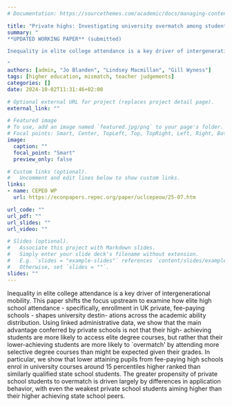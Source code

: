```yaml
---
# Documentation: https://sourcethemes.com/academic/docs/managing-content/

title: "Private highs: Investigating university overmatch among students from elite schools"
summary: "
**UPDATED WORKING PAPER** (submitted)

Inequality in elite college attendance is a key driver of intergenerational mobility. This paper shifts the focus upstream to examine how elite high school attendance - specifically, enrollment in UK private, fee-paying schools - shapes university destin- ations across the academic ability distribution. Using linked administrative data, we show that the main advantage conferred by private schools is not that their high- achieving students are more likely to access elite degree courses, but rather that their lower-achieving students are more likely to `overmatch' by attending more selective degree courses than might be expected given their grades. In particular, we show that lower attaining pupils from fee-paying high schools enrol in university courses around 15 percentiles higher ranked than similarly qualified state school students. The greater propensity of private school students to overmatch is driven largely by differences in application behavior, with even the weakest private school students aiming higher than their higher achieving state school peers. 

"
authors: [admin, "Jo Blanden", "Lindsey Macmillan", "Gill Wyness"]
tags: [higher education, mismatch, teacher judgements]
categories: []
date: 2024-10-02T11:31:46+02:00

# Optional external URL for project (replaces project detail page).
external_link: ""

# Featured image
# To use, add an image named `featured.jpg/png` to your page's folder.
# Focal points: Smart, Center, TopLeft, Top, TopRight, Left, Right, BottomLeft, Bottom, BottomRight.
image:
  caption: ""
  focal_point: "Smart"
  preview_only: false

# Custom links (optional).
#   Uncomment and edit lines below to show custom links.
links:
- name: CEPEO WP
  url: https://econpapers.repec.org/paper/uclcepeow/25-07.htm

url_code: ""
url_pdf: ""
url_slides: ""
url_video: ""

# Slides (optional).
#   Associate this project with Markdown slides.
#   Simply enter your slide deck's filename without extension.
#   E.g. `slides = "example-slides"` references `content/slides/example-slides.md`.
#   Otherwise, set `slides = ""`.
slides: ""
---
```


Inequality in elite college attendance is a key driver of intergenerational mobility. This paper shifts the focus upstream to examine how elite high school attendance - specifically, enrollment in UK private, fee-paying schools - shapes university destin- ations across the academic ability distribution. Using linked administrative data, we show that the main advantage conferred by private schools is not that their high- achieving students are more likely to access elite degree courses, but rather that their lower-achieving students are more likely to `overmatch' by attending more selective degree courses than might be expected given their grades. In particular, we show that lower attaining pupils from fee-paying high schools enrol in university courses around 15 percentiles higher ranked than similarly qualified state school students. The greater propensity of private school students to overmatch is driven largely by differences in application behavior, with even the weakest private school students aiming higher than their higher achieving state school peers. 
